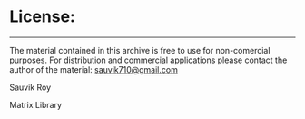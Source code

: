 # License:
--------------
The material contained in this archive is free to use for non-comercial purposes.
For distribution and commercial applications please contact the author of the material:
sauvik710@gmail.com

Sauvik Roy

Matrix Library
